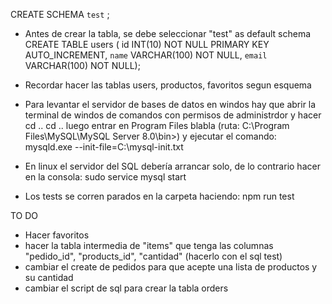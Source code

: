 CREATE SCHEMA `test` ;

- Antes de crear la tabla, se debe seleccionar "test" as default schema 
CREATE TABLE users (
	id INT(10) NOT NULL PRIMARY KEY AUTO_INCREMENT, 
    `name` VARCHAR(100) NOT NULL,
    `email` VARCHAR(100) NOT NULL);

- Recordar hacer las tablas users, productos, favoritos segun esquema


- Para levantar el servidor de bases de datos en windos hay que abrir la terminal de windos de comandos con permisos de administrdor y hacer cd .. cd .. luego entrar en Program Files blabla (ruta:  C:\Program Files\MySQL\MySQL Server 8.0\bin>) y ejecutar el comando:
   mysqld.exe --init-file=C:\\mysql-init.txt

- En linux el servidor del SQL debería arrancar solo, de lo contrario hacer en la consola:
     sudo service mysql start 

- Los tests se corren parados en la carpeta haciendo:
    npm run test


TO DO

- Hacer favoritos
- hacer la tabla intermedia de "items" que tenga las columnas "pedido_id", "products_id", "cantidad" (hacerlo con el sql test)
- cambiar el create de pedidos para que acepte una lista de productos y su cantidad 
- cambiar el script de sql para crear la tabla orders
